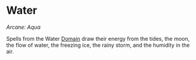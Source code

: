 # Water

*Arcane: Aqua*

Spells from the Water [Domain]({Spell%20Domains}.md) draw their energy from the tides, the moon, the flow of water, the freezing ice, the rainy storm, and the humidity in the air.
